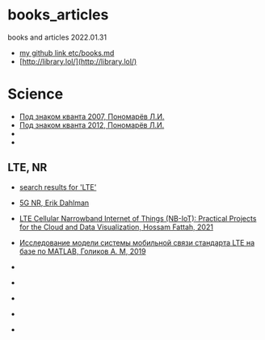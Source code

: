 # books_articles

books and articles 2022.01.31

* [my github link etc/books.md](https://github.com/ftk1000/etc/blob/master/books.md)
* [http://library.lol/](http://library.lol/)

# Science
* [Под знаком кванта 2007, Пономарёв Л.И.](https://books.ms/main/090CF971C16A11503150ED3935FB613B)
* [Под знаком кванта 2012, Пономарёв Л.И.](https://libgen.rs/book/index.php?md5=4670B46C59343A193575B21B1668FB5D)
* 
* 
## LTE, NR
* [search results for 'LTE'](http://libgen.rs/search.php?&req=LTE&phrase=1&view=simple&column=def&sort=year&sortmode=DESC)
* [5G NR, Erik Dahlman](http://library.lol/main/B5A8DEE9F6F7AA1FC1388FF0A37A11B6)
* [LTE Cellular Narrowband Internet of Things (NB-IoT): Practical Projects for the Cloud and Data Visualization, Hossam Fattah, 2021](http://library.lol/main/9DDF39D413CDD03C5DDDAE48ADAD725B)
* [Исследование модели системы мобильной cвязи стандарта LTE на базе по MATLAB, Голиков А. М, 2019](http://library.lol/main/F11381F69350CFB62399CF72A4642635)
* []()
* []()
* []()
* []()



* []()
